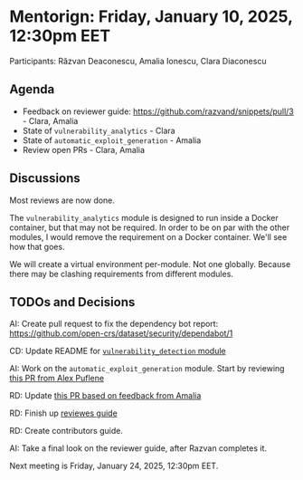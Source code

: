 # Mentorign: Friday, January 10, 2025, 12:30pm EET

Participants: Răzvan Deaconescu, Amalia Ionescu, Clara Diaconescu

## Agenda

- Feedback on reviewer guide: https://github.com/razvand/snippets/pull/3 - Clara, Amalia
- State of `vulnerability_analytics` - Clara
- State of `automatic_exploit_generation` - Amalia
- Review open PRs - Clara, Amalia

## Discussions

Most reviews are now done.

The `vulnerability_analytics` module is designed to run inside a Docker container, but that may not be required.
In order to be on par with the other modules, I would remove the requirement on a Docker container.
We'll see how that goes.

We will create a virtual environment per-module.
Not one globally.
Because there may be clashing requirements from different modules.

## TODOs and Decisions

AI: Create pull request to fix the dependency bot report: https://github.com/open-crs/dataset/security/dependabot/1

CD: Update README for [`vulnerability_detection` module](https://github.com/open-crs/vulnerability_detection)

AI: Work on the `automatic_exploit_generation` module.
Start by reviewing [this PR from Alex Puflene](https://github.com/open-crs/automatic_exploit_generation/pull/4)

RD: Update [this PR based on feedback from Amalia](https://github.com/open-crs/attack_surface_approximation/pull/8)

RD: Finish up [reviewes guide](https://github.com/razvand/snippets/pull/3)

RD: Create contributors guide.

AI: Take a final look on the reviewer guide, after Razvan completes it.

Next meeting is Friday, January 24, 2025, 12:30pm EET.
